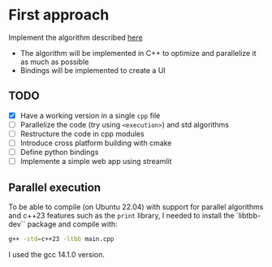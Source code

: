 # First approach

Implement the algorithm described [here](https://www.sciencedirect.com/science/article/abs/pii/S0360835207000678?via%3Dihub)
- The algorithm will be implemented in C++ to optimize and parallelize it as
  much as possible
- Bindings will be implemented to create a UI


## TODO

- [X] Have a working version in a single `cpp` file
- [ ] Parallelize the code (try using `<execution>`) and std algorithms
- [ ] Restructure the code in cpp modules
- [ ] Introduce cross platform building with cmake
- [ ] Define python bindings
- [ ] Implemente a simple web app using streamlit

## Parallel execution

To be able to compile (on Ubuntu 22.04) with support for parallel algorithms and
c++23 features such as the `print` library, I needed to install the
`libtbb-dev`` package and compile with:
```bash
g++ -std=c++23 -ltbb main.cpp
```
I used the gcc 14.1.0 version.
